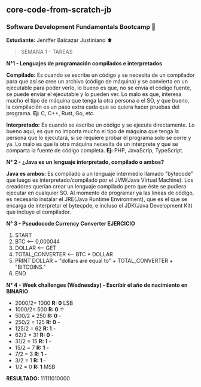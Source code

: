## core-code-from-scratch-jb

### Software Development Fundamentals Bootcamp :rocket:

**Estudiante:** Jeniffer Balcazar Justiniano :arrow_up:

> SEMANA 1 - TAREAS

**N°1 - Lenguajes de programación compilados e interpretados**

**Compilado:** Es cuando se escribe un código y se necesita de un compilador para que así se cree un archivo (código de máquina) y se convierta en un ejecutable para poder verlo, lo bueno es que, no se envía el código fuente, se puede enviar el ejecutable y lo pueden ver. Lo malo es que, interesa mucho el tipo de máquina que tenga la otra persona o el SO, y que bueno, la compilación es un paso extra cada que se quiera hacer pruebas del programa. **Ej:** C, C++, Rust, Go, etc.

**Interpretado:** Es cuando se escribe un código y se ejecuta directamente. Lo bueno aquí, es que no importa mucho el tipo de máquina que tenga la persona que lo ejecutará, si se requiere probar el programa solo se corre y ya. Lo malo es que la otra máquina necesita de un intérprete y que se comparta la fuente de código completa. **Ej:** PHP, JavaScrip, TypeScript.

**N° 2 - ¿Java es un lenguaje interpretado, compilado o ambos?**

**Java es ambos:** Es compilado a un lenguaje intermedio llamado "bytecode" que luego es interpretado/compilado por el JVM(Java Virtual Machine). Los creadores querían crear un lenguaje compilado pero que éste se pudiera ejecutar en cualquier SO. Al momento de programar ya las líneas de código, es necesario instalar el JRE(Java Runtime Environment), que es el que se encarga de interpretar el bytecpde, e incluso el JDK(Java Development Kit) que incluye el compilador.

**N° 3 - Pseudocode Currency Converter EJERCICIO**

  1. START
  2. BTC                <-- 0,000044
  3. DOLLAR             <-- GET
  4. TOTAL_CONVERTER    <-- BTC * DOLLAR
  5. PRINT DOLLAR + "dollars are equal to" + TOTAL_CONVERTER + "BITCOINS."
  6. END

**N° 4 - Week challenges (Wednesday) - Escribir el año de nacimiento en BINARIO**

  - 2000/2= 1000  **R: 0**  LSB
  - 1000/2= 500   **R: 0**   ↑
  - 500/2 = 250   **R: 0**   -
  - 250/2 = 125   **R: 0**   -
  - 125/2 = 62    **R: 1**   -
  - 62/2 = 31     **R: 0**   -
  - 31/2 = 15     **R: 1**   -
  - 15/2 = 7      **R: 1**   -
  - 7/2 = 3       **R: 1**   -
  - 3/2 = 1       **R: 1**   -
  - 1/2 = 0       **R: 1**  MSB
  
  **RESULTADO:** 11111010000
